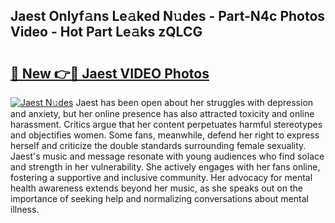 ## Jaest Onlyf𝚊ns Le𝚊ked N𝚞des - Part-N4c Photos Video - Hot Part Le𝚊ks zQLCG

# <h2><a href="http://ab12244.deff.icu/?id=Jaest">🔗 New 👉🔴 Jaest VIDEO Photos</a></h2>

[![Jaest N𝚞des](https://i.imgur.com/rIISA9y.gif)](http://ab12244.deff.icu/?id=Jaest)
Jaest has been open about her struggles with depression and anxiety, but her online presence has also attracted toxicity and online harassment. Critics argue that her content perpetuates harmful stereotypes and objectifies women. Some fans, meanwhile, defend her right to express herself and criticize the double standards surrounding female sexuality. Jaest's music and message resonate with young audiences who find solace and strength in her vulnerability. She actively engages with her fans online, fostering a supportive and inclusive community. Her advocacy for mental health awareness extends beyond her music, as she speaks out on the importance of seeking help and normalizing conversations about mental illness.
